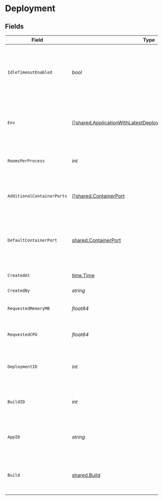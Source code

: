 # Deployment


## Fields

| Field                                                                                                                                        | Type                                                                                                                                         | Required                                                                                                                                     | Description                                                                                                                                  | Example                                                                                                                                      |
| -------------------------------------------------------------------------------------------------------------------------------------------- | -------------------------------------------------------------------------------------------------------------------------------------------- | -------------------------------------------------------------------------------------------------------------------------------------------- | -------------------------------------------------------------------------------------------------------------------------------------------- | -------------------------------------------------------------------------------------------------------------------------------------------- |
| `IdleTimeoutEnabled`                                                                                                                         | *bool*                                                                                                                                       | :heavy_check_mark:                                                                                                                           | Option to shut down processes that have had no new connections or rooms<br/>for five minutes.                                                |                                                                                                                                              |
| `Env`                                                                                                                                        | [][shared.ApplicationWithLatestDeploymentAndBuildDeprecatedEnv](../../models/shared/applicationwithlatestdeploymentandbuilddeprecatedenv.md) | :heavy_check_mark:                                                                                                                           | The environment variable that our process will have access to at runtime.                                                                    |                                                                                                                                              |
| `RoomsPerProcess`                                                                                                                            | *int*                                                                                                                                        | :heavy_check_mark:                                                                                                                           | Governs how many [rooms](https://hathora.dev/docs/concepts/hathora-entities#room) can be scheduled in a process.                             | 3                                                                                                                                            |
| `AdditionalContainerPorts`                                                                                                                   | [][shared.ContainerPort](../../models/shared/containerport.md)                                                                               | :heavy_check_mark:                                                                                                                           | Additional ports your server listens on.                                                                                                     | {<br/>"transportType": "tcp",<br/>"port": 4000,<br/>"name": "debug"<br/>}                                                                    |
| `DefaultContainerPort`                                                                                                                       | [shared.ContainerPort](../../models/shared/containerport.md)                                                                                 | :heavy_check_mark:                                                                                                                           | A container port object represents the transport configruations for how your server will listen.                                             |                                                                                                                                              |
| `CreatedAt`                                                                                                                                  | [time.Time](https://pkg.go.dev/time#Time)                                                                                                    | :heavy_check_mark:                                                                                                                           | When the deployment was created.                                                                                                             |                                                                                                                                              |
| `CreatedBy`                                                                                                                                  | *string*                                                                                                                                     | :heavy_check_mark:                                                                                                                           | N/A                                                                                                                                          | noreply@hathora.dev                                                                                                                          |
| `RequestedMemoryMB`                                                                                                                          | *float64*                                                                                                                                    | :heavy_check_mark:                                                                                                                           | The amount of memory allocated to your process.                                                                                              | 1024                                                                                                                                         |
| `RequestedCPU`                                                                                                                               | *float64*                                                                                                                                    | :heavy_check_mark:                                                                                                                           | The number of cores allocated to your process.                                                                                               | 0.5                                                                                                                                          |
| `DeploymentID`                                                                                                                               | *int*                                                                                                                                        | :heavy_check_mark:                                                                                                                           | System generated id for a deployment. Increments by 1.                                                                                       | 1                                                                                                                                            |
| `BuildID`                                                                                                                                    | *int*                                                                                                                                        | :heavy_check_mark:                                                                                                                           | System generated id for a build. Increments by 1.                                                                                            | 1                                                                                                                                            |
| `AppID`                                                                                                                                      | *string*                                                                                                                                     | :heavy_check_mark:                                                                                                                           | System generated unique identifier for an application.                                                                                       | app-af469a92-5b45-4565-b3c4-b79878de67d2                                                                                                     |
| `Build`                                                                                                                                      | [shared.Build](../../models/shared/build.md)                                                                                                 | :heavy_check_mark:                                                                                                                           | A build represents a game server artifact and its associated metadata.                                                                       |                                                                                                                                              |